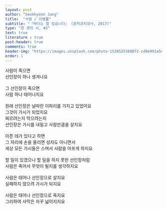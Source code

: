 ```yaml
---
layout: post
author: "Seokhyeon Jang"
title:  "사람 / 이병률"
subtitle: "『바다는 잘 있습니다』 (문학과지성사, 2017)"
type: "한 켠의 시, #2"
text: true
literature : true
post-header: true
comments: true
header-img: "https://images.unsplash.com/photo-1520525388072-cd9e991a5e41?ixlib=rb-1.2.1&ixid=eyJhcHBfaWQiOjEyMDd9&auto=format&fit=crop&w=2689&q=80"
order: 1
---
```


사람이 죽으면<br>
선인장이 하나 생겨나요<br>
<br>
그 선인장이 죽으면<br>
사람 하나 태어나지요<br>
<br>
원래 선인장은 널따란 이파리를 가지고 있었어요<br>
그것이 가시가 되었지요<br>
찌르려는지 막으려는지<br>
선인장은 가시를 내밀고 사람만큼을 살지요<br>
<br>
아픈 데가 있다고 하면<br>
그 자리에 손을 올리면 성자도 아니면서<br>
세상 모든 가시들은 스며서 사람을 아프게 하지요<br>
<br>
할 일이 있겠으나 할 일을 하지 못한 선인장처럼<br>
사람은 죽어서 무엇이 될지를 생각하지요<br>
<br>
사람은 태어나 선인장으로 살지요<br>
실패하지 않으려 가시가 되지요<br>
<br>
사람은 태어나 선인장으로 죽지요<br>
그리하여 사막은 자꾸 넓어지지요<br>